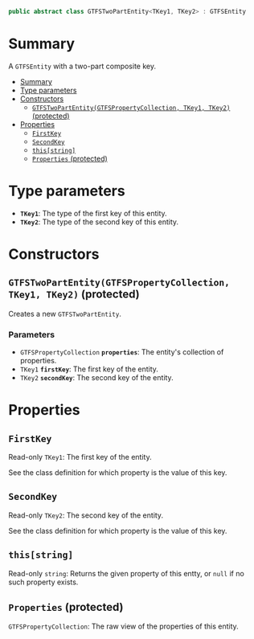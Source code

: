 ```csharp
public abstract class GTFSTwoPartEntity<TKey1, TKey2> : GTFSEntity
```

# Summary
A `GTFSEntity` with a two-part composite key.

- [Summary](#summary)
- [Type parameters](#type-parameters)
- [Constructors](#constructors)
  - [`GTFSTwoPartEntity(GTFSPropertyCollection, TKey1, TKey2)` (protected)](#gtfstwopartentitygtfspropertycollection-tkey1-tkey2-protected)
- [Properties](#properties)
  - [`FirstKey`](#firstkey)
  - [`SecondKey`](#secondkey)
  - [`this[string]`](#thisstring)
  - [`Properties` (protected)](#properties-protected)



# Type parameters
* **`TKey1`**: The type of the first key of this entity.
* **`TKey2`**: The type of the second key of this entity.



# Constructors


## `GTFSTwoPartEntity(GTFSPropertyCollection, TKey1, TKey2)` (protected)
Creates a new `GTFSTwoPartEntity`.

### Parameters
* `GTFSPropertyCollection` **`properties`**: The entity's collection of properties.
* `TKey1` **`firstKey`**: The first key of the entity.
* `TKey2` **`secondKey`**: The second key of the entity.



# Properties


## `FirstKey`
Read-only `TKey1`: The first key of the entity.

See the class definition for which property is the value of this key.


## `SecondKey`
Read-only `TKey2`: The second key of the entity.

See the class definition for which property is the value of this key.


## `this[string]`
Read-only `string`: Returns the given property of this entty, or `null` if no such property exists.


## `Properties` (protected)
`GTFSPropertyCollection`: The raw view of the properties of this entity.